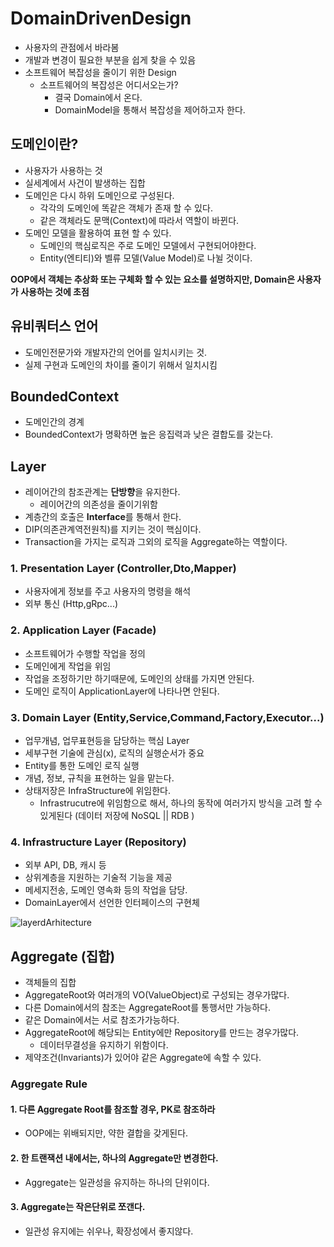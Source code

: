 # DomainDrivenDesign
- 사용자의 관점에서 바라봄
- 개발과 변경이 필요한 부분을 쉽게 찾을 수 있음
- 소프트웨어 복잡성을 줄이기 위한 Design
    - 소프트웨어의 복잡성은 어디서오는가?
      - 결국 Domain에서 온다.
      - DomainModel을 통해서 복잡성을 제어하고자 한다.

## 도메인이란?
- 사용자가 사용하는 것
- 실세계에서 사건이 발생하는 집합
- 도메인은 다시 하위 도메인으로 구성된다.
    - 각각의 도메인에 똑같은 객체가 존재 할 수 있다.
    - 같은 객체라도 문맥(Context)에 따라서 역할이 바뀐다.
- 도메인 모델을 활용하여 표현 할 수 있다.
    - 도메인의 핵심로직은 주로 도메인 모델에서 구현되어야한다.
    - Entity(엔티티)와 벨류 모델(Value Model)로 나뉠 것이다.

**OOP에서 객체는 추상화 또는 구체화 할 수 있는 요소를 설명하지만, Domain은 사용자가 사용하는 것에 초점**

## 유비쿼터스 언어
- 도메인전문가와 개발자간의 언어를 일치시키는 것.
- 실제 구현과 도메인의 차이를 줄이기 위해서 일치시킴

## BoundedContext
- 도메인간의 경계
- BoundedContext가 명확하면 높은 응집력과 낮은 결합도를 갖는다.

## Layer
- 레이어간의 참조관계는 **단방향**을 유지한다.
  - 레이어간의 의존성을 줄이기위함 
- 계층간의 호출은 **Interface**를 통해서 한다.
- DIP(의존관계역전원칙)를 지키는 것이 핵심이다.
- Transaction을 가지는 로직과 그외의 로직을 Aggregate하는 역할이다.

### 1. Presentation Layer (Controller,Dto,Mapper)
- 사용자에게 정보를 주고 사용자의 명령을 해석
- 외부 통신 (Http,gRpc...)

### 2. Application Layer (Facade)
- 소프트웨어가 수행할 작업을 정의
- 도메인에게 작업을 위임
- 작업을 조정하기만 하기때문에, 도메인의 상태를 가지면 안된다.
- 도메인 로직이 ApplicationLayer에 나타나면 안된다.

### 3. Domain Layer (Entity,Service,Command,Factory,Executor...)
- 업무개념, 업무표현등을 담당하는 핵심 Layer
- 세부구현 기술에 관심(x), 로직의 실행순서가 중요
- Entity를 통한 도메인 로직 실행
- 개념, 정보, 규칙을 표현하는 일을 맡는다.
- 상태저장은 InfraStructure에 위임한다.
    - Infrastrucutre에 위임함으로 해서, 하나의 동작에 여러가지 방식을 고려 할 수 있게된다
      (데이터 저장에 NoSQL || RDB )

### 4. Infrastructure Layer (Repository)
- 외부 API, DB, 캐시 등 
- 상위계층을 지원하는 기술적 기능을 제공
- 메세지전송, 도메인 영속화 등의 작업을 담당.
- DomainLayer에서 선언한 인터페이스의 구현체

![layerdArhitecture](https://user-images.githubusercontent.com/57896918/154838795-5b2cc65d-7aeb-4d81-a181-01773c970c67.png)


## Aggregate (집합)
- 객체들의 집합
- AggregateRoot와 여러개의 VO(ValueObject)로 구성되는 경우가많다.
- 다른 Domain에서의 참조는 AggregateRoot를 통행서만 가능하다.
- 같은 Domain에서는 서로 참조가가능하다.
- AggregateRoot에 해당되는 Entity에만 Repository를 만드는 경우가많다.
  - 데이터무결성을 유지하기 위함이다. 
- 제약조건(Invariants)가 있어야 같은 Aggregate에 속할 수 있다.

### Aggregate Rule
#### 1. 다른 Aggregate Root를 참조할 경우, PK로 참조하라
- OOP에는 위배되지만, 약한 결합을 갖게된다.

#### 2. 한 트랜잭션 내에서는, 하나의 Aggregate만 변경한다.
- Aggregate는 일관성을 유지하는 하나의 단위이다.

#### 3. Aggregate는 작은단위로 쪼갠다.
- 일관성 유지에는 쉬우나, 확장성에서 좋지않다.
